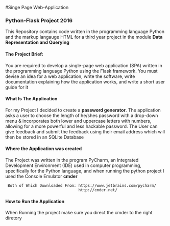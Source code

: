 #Singe Page Web-Application
<h3> Python-Flask Project 2016 </h3>
<p> This Repository contains code written in the programming language Python and the markup langauge HTML for a third year project in the module <b> Data Representation and Querying</b> <p> 
<h4> The Project Brief: </h4>
           You are required to develop a single-page web application (SPA) written
           in the programming language Python  using the Flask framework.
           You must devise an idea for a web application, write the software, write
           documentation explaining how the application works, and write a short user
           guide for it 
<h4> What Is The Application </h4>          
<p> For my Project I decided to create a <b>password generator</b>. The application asks a user to choose the length of he/shes password with a drop-down menu & incorporates both lower and uppercase letters with numbers, allowing for a more powerful and less hackable password. The User can give feedback and submit the feedback using their email address which will then be stored in an SQLite Database <p>  
<h4> Where the Application was created </h4>
<p> The Project was written in the program PyCharm, an Integrated Development Environment (IDE) used in computer programming, specifically for the Python language, and when running the python project I used the Console Emulator <b>cmder</b> <p>
           
     Both of Which Downloaded From: https://www.jetbrains.com/pycharm/
                                    http://cmder.net/


<h4> How to Run the Application </h4>
<p>When Running the project make sure  you direct the cmder to the right diretory <p>
